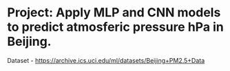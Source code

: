 
# Project: Apply MLP and CNN models to predict atmosferic pressure hPa in Beijing.

Dataset - https://archive.ics.uci.edu/ml/datasets/Beijing+PM2.5+Data


